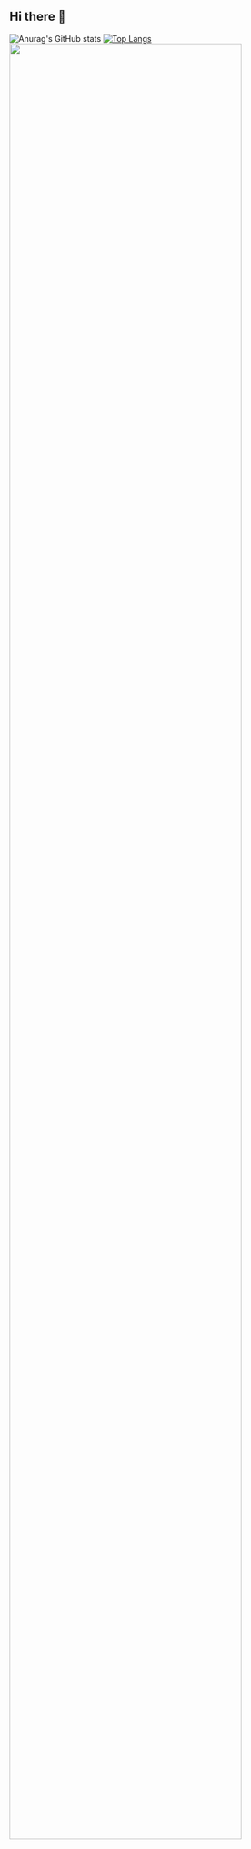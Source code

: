 ## Hi there 👋

![Anurag's GitHub stats](https://github-readme-stats.vercel.app/api?username=2ffect&show_icons=true&theme=transparent)
[![Top Langs](https://github-readme-stats.vercel.app/api/top-langs/?username=2ffect)](https://github.com/anuraghazra/github-readme-stats)
</a>
<a href="https://github.com/ashutosh00710/github-readme-activity-graph">
    <img src="https://github-readme-activity-graph.vercel.app/graph?username=2ffect&theme=github-light&bg_color=20232a&hide_border=true&line=58A6FF&color=58A6FF" width=90%/>
</a>
